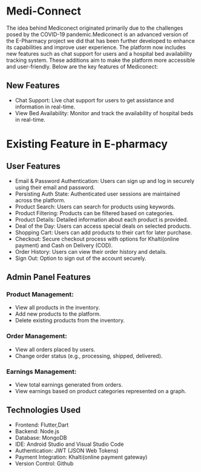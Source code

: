 # Medi-Connect
The idea behind Mediconect originated primarily due to the challenges posed by the COVID-19 pandemic.Mediconect is an advanced version of the E-Pharmacy project we did that has been further developed to enhance its capabilities and improve user experience. The platform now includes new features such as chat support for users and a hospital bed availability tracking system. These additions aim to make the platform more accessible and user-friendly. Below are the key features of Mediconect:

## New Features 
- Chat Support: Live chat support for users to get assistance and information in real-time.
- View Bed Availability: Monitor and track the availability of hospital beds in real-time.


# Existing Feature in E-pharmacy
## User Features
- Email & Password Authentication: Users can sign up and log in securely using their email and password.
- Persisting Auth State: Authenticated user sessions are maintained across the platform.
- Product Search: Users can search for products using keywords.
- Product Filtering: Products can be filtered based on categories.
- Product Details: Detailed information about each product is provided.
- Deal of the Day: Users can access special deals on selected products.
- Shopping Cart: Users can add products to their cart for later purchase.
- Checkout: Secure checkout process with options for Khalti(online payment) and Cash on Delivery (COD).
- Order History: Users can view their order history and details.
- Sign Out: Option to sign out of the account securely.
   
## Admin Panel Features
### Product Management:
- View all products in the inventory.
- Add new products to the platform.
- Delete existing products from the inventory.

### Order Management:
- View all orders placed by users.
- Change order status (e.g., processing, shipped, delivered).

### Earnings Management:
- View total earnings generated from orders.
- View earnings based on product categories represented on a graph.

## Technologies Used
- Frontend: Flutter,Dart
- Backend: Node.js
- Database: MongoDB
- IDE: Android Studio and Visual Studio Code
- Authentication: JWT (JSON Web Tokens)
- Payment Integration: Khalti(online payment gateway)
- Version Control: Github


